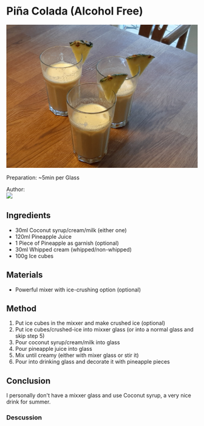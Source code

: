 # Piña Colada (Alcohol Free)
<p align="center">
<img src="pina_colata.jpg" />
</p>

Preparation: ~5min per Glass  

Author:  
<a href="https://discord.com"><img src="https://img.shields.io/badge/Discord-Sebbl%232222-25?style=for-the-badge&logo=discord" /> </a>

## Ingredients
- 30ml Coconut syrup/cream/milk (either one)
- 120ml Pineapple Juice
- 1 Piece of Pineapple as garnish (optional)
- 30ml Whipped cream (whipped/non-whipped)
- 100g Ice cubes

## Materials
- Powerful mixer with ice-crushing option (optional)

## Method
1. Put ice cubes in the mixxer and make crushed ice (optional)
2. Put ice cubes/crushed-ice into mixxer glass (or into a normal glass and skip step 5)
3. Pour coconut syrup/cream/milk into glass
4. Pour pineapple juice into glass
5. Mix until creamy (either with mixer glass or stir it)
6. Pour into drinking glass and decorate it with pineapple pieces

## Conclusion
I personally don't have a mixxer glass and use Coconut syrup, a very nice drink for summer.

### Descussion
